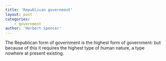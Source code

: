 ```yaml
---
title: 'Republican government'
layout: post
categories:
    - government
author: 'Herbert Spencer'
---
```


The Republican form of government is the highest form of government: but because of this it requires the highest type of human nature, a type nowhere at present existing.